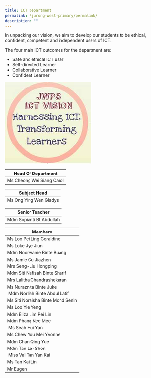 ```yaml
---
title: ICT Department
permalink: /jurong-west-primary/permalink/
description: ""
---
```

In unpacking our vision, we aim to develop our students to be ethical, confident, competent and independent users of ICT.  
  
The four main ICT outcomes for the department are:  

*   Safe and ethical ICT user
*   Self-directed Learner
*   Collaborative Learner
*   Confident Learner

![ICT](/images/ICT%20Vision.jpg)

| Head Of Department |
| --- |
| Ms Cheong Wei Siang Carol |

 
| Subject Head |
| --- |
| Ms Ong Ying Wen Gladys  

| Senior Teacher |
| --- |
| Mdm Sopianti Bt Abdullah  
 
| Members |
| --- |
| Ms Loo Pei Ling Geraldine  
| Ms Loke Jye Jiun  
| Mdm Noorwanie Binte Buang  
| Ms Jamie Gu Jiazhen  
| Mrs Seng-Liu Hongping  
| Mdm Siti Nafisah Binte Sharif 
| Mrs Lalitha Chandrashekaran   
| Ms Nuraznita Binte Juke   
| Mdm Norliah Binte Abdul Latif  
| Ms Siti Noraisha Binte Mohd Senin 
| Ms Loo Yie Yeng
| Mdm Eliza Lim Pei Lin    
| Mdm Phang Kee Mee
| Ms Seah Hui Yan  
| Ms Chew You Mei Yvonne
| Mdm Chan Qing Yue 
| Mdm Tan Le-Shon
| Miss Val Tan Yan Kai 
| Ms Tan Kai Lin    
| Mr Eugen  
